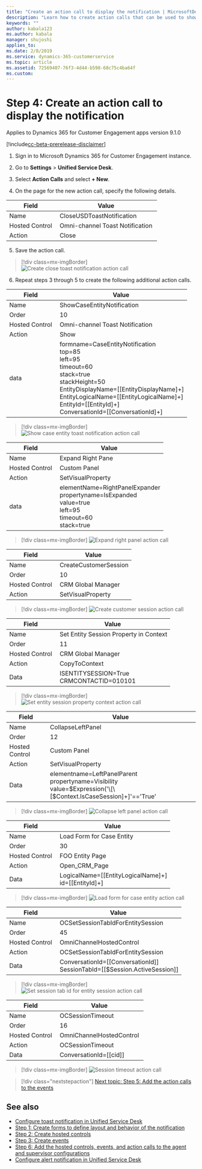```yaml
---
title: "Create an action call to display the notification | MicrosoftDocs"
description: "Learn how to create action calls that can be used to show notifications in Omni-channel Engagement Hub."
keywords: ""
author: kabala123
ms.author: kabala
manager: shujoshi
applies_to: 
ms.date: 2/8/2019
ms.service: dynamics-365-customerservice
ms.topic: article
ms.assetid: 72569407-76f3-4d44-b598-68c75c4ba64f
ms.custom: 
---
```

# Step 4: Create an action call to display the notification 

Applies to Dynamics 365 for Customer Engagement apps version 9.1.0

[!include[cc-beta-prerelease-disclaimer](../../includes/cc-beta-prerelease-disclaimer.md)]

1. Sign in to Microsoft Dynamics 365 for Customer Engagement instance.

2. Go to **Settings** > **Unified Service Desk**. 

3. Select **Action Calls** and select **+ New**. 

4. On the page for the new action call, specify the following details. 

 | Field           | Value                            |
 |-----------------|----------------------------------|
 | Name            | CloseUSDToastNotification        |
 | Hosted Control  | Omni-channel Toast Notification  |
 | Action          | Close                            |

5. Save the action call.

 > [!div class=mx-imgBorder]
 > ![Create close toast notification action call](../media/oc-usd-close-toastnotification-actioncall.png "Create close toast notification action call")

6. Repeat steps 3 through 5 to create the following additional action calls.

 | Field           | Value                                        |
 |-----------------|----------------------------------------------|
 | Name            | ShowCaseEntityNotification                   |
 | Order           | 10                                           |
 | Hosted Control  | Omni-channel Toast Notification              |
 | Action          | Show                                         |
 | data            | formname=CaseEntityNotification <br> top=85 <br> left=95 <br> timeout=60 <br> stack=true <br> stackHeight=50 <br> EntityDisplayName=\[\[EntityDisplayName\]+\] <br> EntityLogicalName=\[\[EntityLogicalName\]+\] <br> EntityId=\[\[EntityId\]+\] <br> ConversationId=\[\[ConversationId\]+\] |

 > [!div class=mx-imgBorder]
 > ![Show case entity toast notification action call](../media/oc-usd-show-case-entity-toastnotification-actioncall.png "Show case entity toast notification action call")

 | Field           | Value                          |
 |-----------------|--------------------------------|
 | Name            | Expand Right Pane              |
 | Hosted Control  | Custom Panel                   |
 | Action          | SetVisualProperty              |
 | data            | elementName=RightPanelExpander <br> propertyname=IsExpanded <br> value=true <br> left=95 <br> timeout=60 <br> stack=true                      |
 > [!div class=mx-imgBorder]
 > ![Expand right panel action call](../media/oc-usd-expan-right-panel-actioncall.png "Expand right panel action call")

 | Field           | Value                 |
 |-----------------|-----------------------|
 | Name            | CreateCustomerSession |
 | Order           | 10                    |
 | Hosted Control  | CRM Global Manager    |
 | Action          | SetVisualProperty     |

 > [!div class=mx-imgBorder]
 > ![Create customer session action call](../media/oc-usd-create-customer-session-actioncall.png "Create customer session action call")

 | Field           | Value                                  |
 |-----------------|----------------------------------------|
 | Name            | Set Entity Session Property in Context |
 | Order           | 11                                     |
 | Hosted Control  | CRM Global Manager                     |
 | Action          | CopyToContext                          |
 | Data            | ISENTITYSESSION=True <br> CRMCONTACTID=010101                     |

 > [!div class=mx-imgBorder]
 > ![Set entity session property context action call](../media/oc-usd-set-entity-session-property-context-actioncall.png "Set entity session property context action call")

 | Field           | Value            |
 |-----------------|------------------|
| Name            | CollapseLeftPanel |
| Order           | 12                |
| Hosted Control  | Custom Panel      |
| Action          | SetVisualProperty |
| Data            | elementname=LeftPanelParent <br>  propertyname=Visibility <br> value=$Expression('\[\[$Context.IsCaseSession\]+\]'=='True' || '\[\[$Context.ISENTITYSESSION\]+\]'=='True' || '\[\[$Session.IsGlobal\]+\]'=='True' || '\[\[$Context.cticallincoming\]+\]'=='1'? "Collapsed" : "Visible")  |

 > [!div class=mx-imgBorder]
 > ![Collapse left panel action call](../media/oc-usd-collapse-left-panel-actioncall.png "Collapse left panel action call")

 | Field           | Value                                  |
 |-----------------|----------------------------------------|
 | Name            | Load Form for Case Entity              |
 | Order           | 30                                     |
 | Hosted Control  | FOO Entity Page                        |
 | Action          | Open\_CRM\_Page                        |
 | Data            | LogicalName=\[\[EntityLogicalName\]+\] <br> id=\[\[EntityId\]+\]                    |

 > [!div class=mx-imgBorder]
 > ![Load form for case entity action call](../media/oc-usd-load-case-entity-actioncall.png "Load form for case entity action call")

 | Field           | Value                                       |
 |-----------------|---------------------------------------------|
 | Name            | OCSetSessionTabIdForEntitySession           |
 | Order           | 45                                          |
 | Hosted Control  | OmniChannelHostedControl                    |
 | Action          | OCSetSessionTabIdForEntitySession           |
 | Data            | ConversationId=\[\[ConversationId\]\] <br> SessionTabId=\[\[$Session.ActiveSession\]\]  |

 > [!div class=mx-imgBorder]
 > ![Set session tab id for entity session action call](../media/oc-usd-set-session-tabid-entity-session-actioncall.png "Set session tab id for entity session action call")

 | Field           | Value                       |
 |-----------------|-----------------------------|
 | Name            | OCSessionTimeout            |
 | Order           | 16                          |
 | Hosted Control  | OmniChannelHostedControl    |
 | Action          | OCSessionTimeout            |
 | Data            | ConversationId=\[\[cid\]\]  |

 > [!div class=mx-imgBorder]
 > ![Session timeout action call](../media/oc-usd-session-timeout-actioncall.png "Session timeout action call")

> [!div class="nextstepaction"]
> [Next topic: Step 5: Add the action calls to the events](toastnotification-step5-add-action-calls-events.md)

## See also

- [Configure toast notification in Unified Service Desk](configure-toast-notification-unified-service-desk.md)
- [Step 1: Create forms to define layout and behavior of the notification](toastnotification-step1-create-forms-define-layout-behavior-notification.md)
- [Step 2: Create hosted controls](toastnotification-step2-create-hosted-controls.md)
- [Step 3: Create events](toastnotification-step3-create-the-events.md)
- [Step 6: Add the hosted controls, events, and action calls to the agent and supervisor configurations](toastnotification-step6-add-hosted-controls-events-action-callsagent-supervisor-configurations.md)
- [Configure alert notification in Unified Service Desk](configure-alert-notification-unified-service-desk.md)

